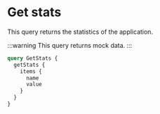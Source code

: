 # Get stats

This query returns the statistics of the application.

:::warning
This query returns mock data.
:::

```graphql
query GetStats {
  getStats {
    items {
      name
      value
    }
  }
}
```